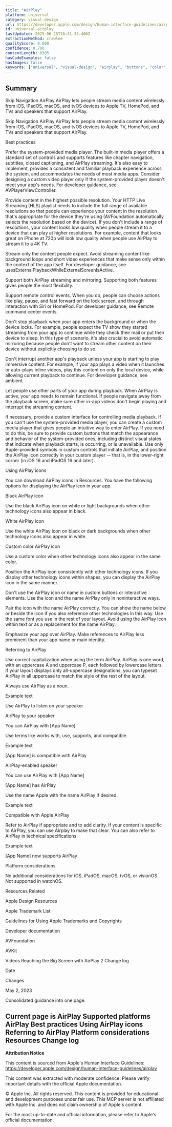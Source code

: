 ```yaml
---
title: "AirPlay"
platform: universal
category: visual-design
url: https://developer.apple.com/design/human-interface-guidelines/airplay
id: universal-airplay
lastUpdated: 2025-06-25T18:31:33.406Z
extractionMethod: crawlee
qualityScore: 0.600
confidence: 0.700
contentLength: 6305
hasCodeExamples: false
hasImages: false
keywords: ["universal", "visual-design", "airplay", "buttons", "color", "controls", "design", "icons", "interface", "layout"]
---
```

## Summary

Skip Navigation
AirPlay
AirPlay lets people stream media content wirelessly from iOS, iPadOS, macOS, and tvOS devices to Apple TV, HomePod, and TVs and speakers that support AirPlay.

Skip Navigation
AirPlay
AirPlay lets people stream media content wirelessly from iOS, iPadOS, macOS, and tvOS devices to Apple TV, HomePod, and TVs and speakers that support AirPlay.

Best practices

Prefer the system-provided media player. The built-in media player offers a standard set of controls and supports features like chapter navigation, subtitles, closed captioning, and AirPlay streaming. It's also easy to implement, provides a consistent and familiar playback experience across the system, and accommodates the needs of most media apps. Consider designing a custom video player only if the system-provided player doesn't meet your app's needs. For developer guidance, see AVPlayerViewController.

Provide content in the highest possible resolution. Your HTTP Live Streaming (HLS) playlist needs to include the full range of available resolutions so that people can experience your content in the resolution that's appropriate for the device they're using (AVFoundation automatically selects the resolution based on the device). If you don't include a range of resolutions, your content looks low quality when people stream it to a device that can play at higher resolutions. For example, content that looks great on iPhone at 720p will look low quality when people use AirPlay to stream it to a 4K TV.

Stream only the content people expect. Avoid streaming content like background loops and short video experiences that make sense only within the context of the app itself. For developer guidance, see usesExternalPlaybackWhileExternalScreenIsActive.

Support both AirPlay streaming and mirroring. Supporting both features gives people the most flexibility.

Support remote control events. When you do, people can choose actions like play, pause, and fast forward on the lock screen, and through interaction with Siri or HomePod. For developer guidance, see Remote command center events.

Don't stop playback when your app enters the background or when the device locks. For example, people expect the TV show they started streaming from your app to continue while they check their mail or put their device to sleep. In this type of scenario, it's also crucial to avoid automatic mirroring because people don't want to stream other content on their device without explicitly choosing to do so.

Don't interrupt another app's playback unless your app is starting to play immersive content. For example, if your app plays a video when it launches or auto-plays inline videos, play this content on only the local device, while allowing current playback to continue. For developer guidance, see ambient.

Let people use other parts of your app during playback. When AirPlay is active, your app needs to remain functional. If people navigate away from the playback screen, make sure other in-app videos don't begin playing and interrupt the streaming content.

If necessary, provide a custom interface for controlling media playback. If you can't use the system-provided media player, you can create a custom media player that gives people an intuitive way to enter AirPlay. If you need to do this, be sure to provide custom buttons that match the appearance and behavior of the system-provided ones, including distinct visual states that indicate when playback starts, is occurring, or is unavailable. Use only Apple-provided symbols in custom controls that initiate AirPlay, and position the AirPlay icon correctly in your custom player -- that is, in the lower-right corner (in iOS 16 and iPadOS 16 and later).

Using AirPlay icons

You can download AirPlay icons in Resources. You have the following options for displaying the AirPlay icon in your app.

Black AirPlay icon

Use the black AirPlay icon on white or light backgrounds when other technology icons also appear in black.

White AirPlay icon

Use the white AirPlay icon on black or dark backgrounds when other technology icons also appear in white.

Custom color AirPlay icon

Use a custom color when other technology icons also appear in the same color.

Position the AirPlay icon consistently with other technology icons. If you display other technology icons within shapes, you can display the AirPlay icon in the same manner.

Don't use the AirPlay icon or name in custom buttons or interactive elements. Use the icon and the name AirPlay only in noninteractive ways.

Pair the icon with the name AirPlay correctly. You can show the name below or beside the icon if you also reference other technologies in this way. Use the same font you use in the rest of your layout. Avoid using the AirPlay icon within text or as a replacement for the name AirPlay.

Emphasize your app over AirPlay. Make references to AirPlay less prominent than your app name or main identity.

Referring to AirPlay

Use correct capitalization when using the term AirPlay. AirPlay is one word, with an uppercase A and uppercase P, each followed by lowercase letters. If your layout displays only all-uppercase designations, you can typeset AirPlay in all uppercase to match the style of the rest of the layout.

Always use AirPlay as a noun.

Example text

Use AirPlay to listen on your speaker

AirPlay to your speaker

You can AirPlay with [App Name]

Use terms like works with, use, supports, and compatible.

Example text

[App Name] is compatible with AirPlay

AirPlay-enabled speaker

You can use AirPlay with [App Name]

[App Name] has AirPlay

Use the name Apple with the name AirPlay if desired.

Example text

Compatible with Apple AirPlay

Refer to AirPlay if appropriate and to add clarity. If your content is specific to AirPlay, you can use Airplay to make that clear. You can also refer to AirPlay in technical specifications.

Example text

[App Name] now supports AirPlay

Platform considerations

No additional considerations for iOS, iPadOS, macOS, tvOS, or visionOS. Not supported in watchOS.

Resources
Related

Apple Design Resources

Apple Trademark List

Guidelines for Using Apple Trademarks and Copyrights

Developer documentation

AVFoundation

AVKit

Videos
Reaching the Big Screen with AirPlay 2
Change log

Date

Changes

May 2, 2023

Consolidated guidance into one page.

Current page is AirPlay
Supported platforms
AirPlay
Best practices
Using AirPlay icons
Referring to AirPlay
Platform considerations
Resources
Change log
---

**Attribution Notice**

This content is sourced from Apple's Human Interface Guidelines: https://developer.apple.com/design/human-interface-guidelines/airplay

This content was extracted with moderate confidence. Please verify important details with the official Apple documentation.

© Apple Inc. All rights reserved. This content is provided for educational and development purposes under fair use. This MCP server is not affiliated with Apple Inc. and does not claim ownership of Apple's content.

For the most up-to-date and official information, please refer to Apple's official documentation.
